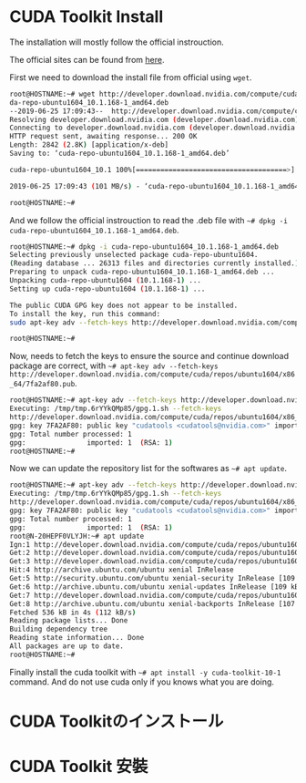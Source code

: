 # CUDA Toolkit Install

The installation will mostly follow the official instrouction.

The official sites can be found from [here](https://developer.nvidia.com/cuda-downloads).

First we need to download the install file from official using `wget`.

```bash
root@HOSTNAME:~# wget http://developer.download.nvidia.com/compute/cuda/repos/ubuntu1604/x86_64/cu
da-repo-ubuntu1604_10.1.168-1_amd64.deb
--2019-06-25 17:09:43--  http://developer.download.nvidia.com/compute/cuda/repos/ubuntu1604/x86_64/cuda-repo-ubuntu1604_10.1.168-1_amd64.deb
Resolving developer.download.nvidia.com (developer.download.nvidia.com)... 192.229.232.112, 2606:2800:247:2063:46e:21d:825:102e
Connecting to developer.download.nvidia.com (developer.download.nvidia.com)|192.229.232.112|:80... connected.
HTTP request sent, awaiting response... 200 OK
Length: 2842 (2.8K) [application/x-deb]
Saving to: ‘cuda-repo-ubuntu1604_10.1.168-1_amd64.deb’

cuda-repo-ubuntu1604_10.1 100%[=====================================>]   2.78K  --.-KB/s    in 0s

2019-06-25 17:09:43 (101 MB/s) - ‘cuda-repo-ubuntu1604_10.1.168-1_amd64.deb’ saved [2842/2842]

root@HOSTNAME:~#
```

And we follow the official instrouction to read the .deb file with `~# dpkg -i cuda-repo-ubuntu1604_10.1.168-1_amd64.deb`.

```bash
root@HOSTNAME:~# dpkg -i cuda-repo-ubuntu1604_10.1.168-1_amd64.deb
Selecting previously unselected package cuda-repo-ubuntu1604.
(Reading database ... 26313 files and directories currently installed.)
Preparing to unpack cuda-repo-ubuntu1604_10.1.168-1_amd64.deb ...
Unpacking cuda-repo-ubuntu1604 (10.1.168-1) ...
Setting up cuda-repo-ubuntu1604 (10.1.168-1) ...

The public CUDA GPG key does not appear to be installed.
To install the key, run this command:
sudo apt-key adv --fetch-keys http://developer.download.nvidia.com/compute/cuda/repos/ubuntu1604/x86_64/7fa2af80.pub

root@HOSTNAME:~#
```

Now, needs to fetch the keys to ensure the source and continue download package are correct, with `~# apt-key adv --fetch-keys http://developer.download.nvidia.com/compute/cuda/repos/ubuntu1604/x86_64/7fa2af80.pub`.

```bash
root@HOSTNAME:~# apt-key adv --fetch-keys http://developer.download.nvidia.com/compute/cuda/repos/ubuntu1604/x86_64/7fa2af80.pub
Executing: /tmp/tmp.6rYYkQMp85/gpg.1.sh --fetch-keys
http://developer.download.nvidia.com/compute/cuda/repos/ubuntu1604/x86_64/7fa2af80.pub
gpg: key 7FA2AF80: public key "cudatools <cudatools@nvidia.com>" imported
gpg: Total number processed: 1
gpg:               imported: 1  (RSA: 1)
root@HOSTNAME:~#
```

Now we can update the repository list for the softwares as `~# apt update`.

```bash
root@HOSTNAME:~# apt-key adv --fetch-keys http://developer.download.nvidia.com/compute/cuda/repos/ubuntu1604/x86_64/7fa2af80.pub
Executing: /tmp/tmp.6rYYkQMp85/gpg.1.sh --fetch-keys
http://developer.download.nvidia.com/compute/cuda/repos/ubuntu1604/x86_64/7fa2af80.pub
gpg: key 7FA2AF80: public key "cudatools <cudatools@nvidia.com>" imported
gpg: Total number processed: 1
gpg:               imported: 1  (RSA: 1)
root@N-20HEPF0VLYJH:~# apt update
Ign:1 http://developer.download.nvidia.com/compute/cuda/repos/ubuntu1604/x86_64  InRelease
Get:2 http://developer.download.nvidia.com/compute/cuda/repos/ubuntu1604/x86_64  Release [564 B]
Get:3 http://developer.download.nvidia.com/compute/cuda/repos/ubuntu1604/x86_64  Release.gpg [801 B]
Hit:4 http://archive.ubuntu.com/ubuntu xenial InRelease
Get:5 http://security.ubuntu.com/ubuntu xenial-security InRelease [109 kB]
Get:6 http://archive.ubuntu.com/ubuntu xenial-updates InRelease [109 kB]
Get:7 http://developer.download.nvidia.com/compute/cuda/repos/ubuntu1604/x86_64  Packages [209 kB]
Get:8 http://archive.ubuntu.com/ubuntu xenial-backports InRelease [107 kB]
Fetched 536 kB in 4s (112 kB/s)
Reading package lists... Done
Building dependency tree
Reading state information... Done
All packages are up to date.
root@HOSTNAME:~#
```

Finally install the cuda toolkit with `~# apt install -y cuda-toolkit-10-1` command. And do not use cuda only if you knows what you are doing.

# CUDA Toolkitのインストール

# CUDA Toolkit 安裝
